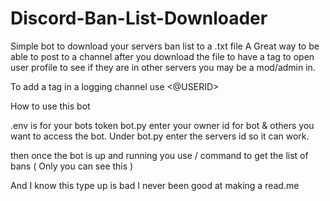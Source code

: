# Discord-Ban-List-Downloader
Simple bot to download your servers ban list to a .txt file 
A Great way to be able to post to a channel after you download the file to have a tag to open user profile to see if they are in other servers you may be a mod/admin in. 

To add a tag in a logging channel use <@USERID> 

How to use this bot 

.env is for your bots token 
 bot.py enter your owner id for bot & others you want to access the bot. 
Under bot.py enter the servers id so it can work. 

then once the bot is up and running you use / command to get the list of bans ( Only you can see this )

And I know this type up is bad I never been good at making a read.me
